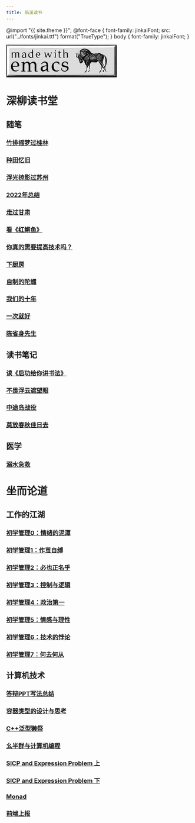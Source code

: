```yaml
---
title: 临溪读书
---
```


@import "{{ site.theme }}";
@font-face {
	font-family: jinkaiFont;
    src: url("../fonts/jinkai.ttf") format("TrueType");
}
body {
	font-family: jinkaiFont;
}


![emacs](./emacs.jpeg)

# 深柳读书堂

## 随笔

### [竹排摇梦过桂林](./essay/2023_04_GuiLin_tourist/index.md)

### [种田忆旧](essay/2022_fram.md)

### [浮光掠影过苏州](./essay/2022_09_Shanghai_Tourist/index.md)

### [2022年总结](./history/2022_summary/2022.md)

### [走过甘肃](./essay/Gansu_Province_and_2019/走过甘肃.md)

### [看《红鳉鱼》](./essay/the_red_Killifish.md)

### [你真的需要提高技术吗？](./essay/badminton_technique.md)

### [下厨房](./essay/cooking.md)

### [自制的陀螺](./essay/gyro.md)

### [我们的十年](./essay/junior_high_school_ten_years.md)

### [一次就好](./essay/single_step.md)

### [陈省身先生](./node/2019_12_29_maths_Chern.md)

## 读书笔记

### [读《启功给你讲书法》](./node/2019_12_01_calligraphy_qigong.md)

### [不畏浮云遮望眼](./node/2022_05_03_Wang_An_Shi.md)

### [中途岛战役](./history/Midway_Island.md)

### [莫放春秋佳日去](./history/teacher.md)

## 医学

### [溺水急救](./medicine/drown.md)


# 坐而论道

## 工作的江湖

### [初学管理0：情绪的泥潭](./enlightenment/2023_negative_emotions.md)

### [初学管理1：作茧自缚](./enlightenment/2023_excessive_self_discipline.md)

### [初学管理2：必也正名乎](./enlightenment/2023_rectify_the_name.md)

### [初学管理3：控制与逻辑](./enlightenment/2023_control_and_logic.md)

### [初学管理4：政治第一](./enlightenment/2023_politics_first.md)

### [初学管理5：情感与理性](./enlightenment/2023_sense_and_sensibility.md)

### [初学管理6：技术的悖论](./enlightenment/2023_paradox_of_technology.md)

### [初学管理7：何去何从](./enlightenment/2023_where_to_go.md)


## 计算机技术

### [答辩PPT写法总结](./node/2023-01-17_ppt.md)

### [容器类型的设计与思考](./computer_programs/PL/containers/containers.md)

### [C++泛型獭祭](./computer_programs/PL/generic_programming/generic_programming.md)

### [幺半群与计算机编程](./computer_programs/monoid_and_computer_programs.md)

### [SICP and Expression Problem 上](./computer_programs/PL/SICP_and_expression_problem_0.md)

### [SICP and Expression Problem 下](./computer_programs/PL/SICP_and_expression_problem_1.md)

### [Monad](./computer_programs/monad.md)

### [前端上报](./computer_programs/analytics.md)



